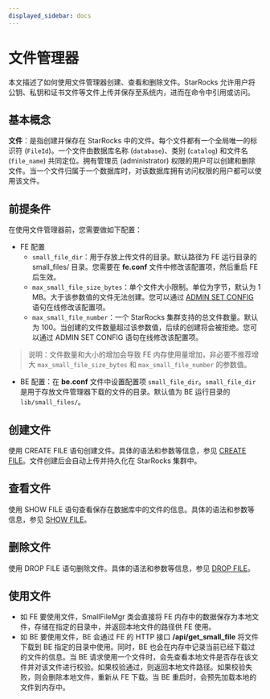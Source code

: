 ```yaml
---
displayed_sidebar: docs
---
```


# 文件管理器

本文描述了如何使用文件管理器创建、查看和删除文件。StarRocks 允许用户将公钥、私钥和证书文件等文件上传并保存至系统内，进而在命令中引用或访问。

## 基本概念

**文件**：是指创建并保存在 StarRocks 中的文件。每个文件都有一个全局唯一的标识符 (`FileId`)。一个文件由数据库名称 (`database`)、类别 (`catalog`) 和文件名 (`file_name`) 共同定位。拥有管理员 (administrator) 权限的用户可以创建和删除文件。当一个文件归属于一个数据库时，对该数据库拥有访问权限的用户都可以使用该文件。

## 前提条件

在使用文件管理器前，您需要做如下配置：

- FE 配置
  - `small_file_dir`：用于存放上传文件的目录。默认路径为 FE 运行目录的 small_files/ 目录。您需要在 **fe.conf** 文件中修改该配置项，然后重启 FE 后生效。
  - `max_small_file_size_bytes`：单个文件大小限制。单位为字节，默认为 1 MB。大于该参数值的文件无法创建。您可以通过 [ADMIN SET CONFIG](../sql-reference/sql-statements/Administration/ADMIN_SET_CONFIG.md) 语句在线修改该配置项。
  - `max_small_file_number`：一个 StarRocks 集群支持的总文件数量。默认为 100。当创建的文件数量超过该参数值，后续的创建将会被拒绝。您可以通过 ADMIN SET CONFIG 语句在线修改该配置项。

> 说明：文件数量和大小的增加会导致 FE 内存使用量增加，非必要不推荐增大 `max_small_file_size_bytes` 和 `max_small_file_number` 的参数值。

- BE 配置：在 **be.conf** 文件中设置配置项 `small_file_dir`。`small_file_dir` 是用于存放文件管理器下载的文件的目录。默认值为 BE 运行目录的 `lib/small_files/`。

## 创建文件

使用 CREATE FILE 语句创建文件。具体的语法和参数等信息，参见 [CREATE FILE](../sql-reference/sql-statements/Administration/CREATE_FILE.md)。文件创建后会自动上传并持久化在 StarRocks 集群中。

## 查看文件

使用 SHOW FILE 语句查看保存在数据库中的文件的信息。具体的语法和参数等信息，参见 [SHOW FILE](../sql-reference/sql-statements/Administration/SHOW_FILE.md)。

## 删除文件

使用 DROP FILE 语句删除文件。具体的语法和参数等信息，参见 [DROP FILE](../sql-reference/sql-statements/Administration/DROP_FILE.md)。

## 使用文件

- 如 FE 要使用文件，SmallFileMgr 类会直接将 FE 内存中的数据保存为本地文件，存储在指定的目录中，并返回本地文件的路径供 FE 使用。
- 如 BE 要使用文件，BE 会通过 FE 的 HTTP 接口 **/api/get_small_file** 将文件下载到 BE 指定的目录中使用。同时，BE 也会在内存中记录当前已经下载过的文件的信息。当 BE 请求使用一个文件时，会先查看本地文件是否存在该文件并对该文件进行校验。如果校验通过，则返回本地文件路径。如果校验失败，则会删除本地文件，重新从 FE 下载。当 BE 重启时，会预先加载本地的文件到内存中。
